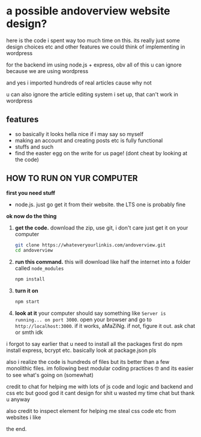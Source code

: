 # a possible andoverview website design?

here is the code i spent way too much time on this. its really just some design choices etc and other features we could think of implementing in wordpress

for the backend im using node.js + express, obv all of this u can ignore because we are using wordpress

and yes i imported hundreds of real articles cause why not

u can also ignore the article editing system i set up, that can't work in wordpress

## features

*   so basically it looks hella nice if i may say so myself
*   making an account and creating posts etc is fully functional
*   stuffs and such
*   find the easter egg on the write for us page! (dont cheat by looking at the code)

## HOW TO RUN ON YUR COMPUTER

**first you need stuff**
*   node.js. just go get it from their website. the LTS one is probably fine

**ok now do the thing**

1.  **get the code.** download the zip, use git, i don't care just get it on your computer
    ```sh
    git clone https://whateveryourlinkis.com/andoverview.git
    cd andoverview
    ```

2.  **run this command.** this will download like half the internet into a folder called `node_modules`
    ```sh
    npm install
    ```

3.  **turn it on**
    ```sh
    npm start
    ```

4.  **look at it** your computer should say something like `Server is running... on port 3000`. open your browser and go to `http://localhost:3000`. if it works, aMaZiNg. if not, figure it out. ask chat or smth idk

i forgot to say earlier that u need to install all the packages first do npm install express, bcrypt etc. basically look at package.json pls

also i realize the code is hundreds of files but its better than a few monolithic files. im following best modular coding practices 🤓 and its easier to see what's going on (somewhat)

credit to chat for helping me with lots of js code and logic and backend and css etc but good god it cant design for shit u wasted my time chat but thank u anyway

also credit to inspect element for helping me steal css code etc from websites i like

the end.
